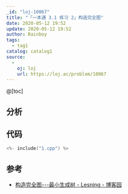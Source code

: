 ```yaml
---
_id: "loj-10067"
title: "「一本通 3.1 练习 2」构造完全图"
date: 2020-05-12 19:52
update: 2020-05-12 19:52
author: Rainboy
tags:
  - tag1
catalog: catalog1
source: 
  - 
    oj: loj
    url: https://loj.ac/problem/10067
---
```



@[toc]
## 分析



## 代码

```c
<%- include("1.cpp") %>
```

## 参考

- [构造完全图---最小生成树 - Lesning - 博客园](https://www.cnblogs.com/lesning/p/11771837.html)
